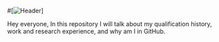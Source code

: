 #[![Header](https://raw.githubusercontent.com/halkadi/halkadi/main/GithubHeader_1.png)]

Hey everyone,
In this repository I will talk about my qualification history, work and research experience, and why am I in GitHub. 
